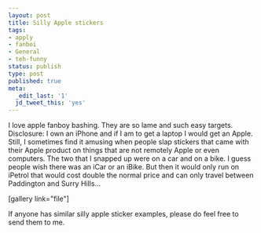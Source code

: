 ```yaml
---
layout: post
title: Silly Apple stickers
tags:
- apply
- fanboi
- General
- teh-funny
status: publish
type: post
published: true
meta:
  _edit_last: '1'
  jd_tweet_this: 'yes'
---
```

I love apple fanboy bashing. They are so lame and such easy targets. Disclosure: I own an iPhone and if I am to get a laptop I would get an Apple. Still, I sometimes find it amusing when people slap stickers that came with their Apple product on things that are not remotely Apple or even computers. The two that I snapped up were on a car and on a bike. I guess people wish there was an iCar or an iBike. But then it would only run on iPetrol that would cost double the normal price and can only travel between Paddington and Surry Hills...


[gallery link="file"]

If anyone has similar silly apple sticker examples, please do feel free to send them to me.
